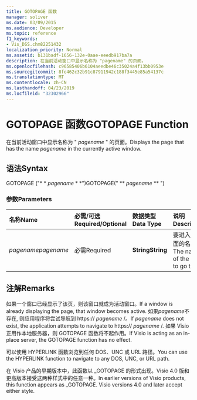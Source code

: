 ```yaml
---
title: GOTOPAGE 函数
manager: soliver
ms.date: 03/09/2015
ms.audience: Developer
ms.topic: reference
f1_keywords:
- Vis_DSS.chm82251432
localization_priority: Normal
ms.assetid: b131badf-1656-132e-0aae-eeedb917ba7a
description: 在当前活动窗口中显示名称为 "pagename" 的页面。
ms.openlocfilehash: c96585406b6104aeedbe46c35024a4f13bb0953e
ms.sourcegitcommit: 8fe462c32b91c87911942c188f3445e85a54137c
ms.translationtype: MT
ms.contentlocale: zh-CN
ms.lasthandoff: 04/23/2019
ms.locfileid: "32302966"
---
```

# <a name="gotopage-function"></a><span data-ttu-id="50ea8-103">GOTOPAGE 函数</span><span class="sxs-lookup"><span data-stu-id="50ea8-103">GOTOPAGE Function</span></span>

<span data-ttu-id="50ea8-104">在当前活动窗口中显示名称为 " *pagename* " 的页面。</span><span class="sxs-lookup"><span data-stu-id="50ea8-104">Displays the page that has the name  *pagename*  in the currently active window.</span></span> 
  
## <a name="syntax"></a><span data-ttu-id="50ea8-105">语法</span><span class="sxs-lookup"><span data-stu-id="50ea8-105">Syntax</span></span>

<span data-ttu-id="50ea8-106">GOTOPAGE ("\* \* *pagename* \* \*")</span><span class="sxs-lookup"><span data-stu-id="50ea8-106">GOTOPAGE(" \*\* *pagename* \*\* ")</span></span> 
  
### <a name="parameters"></a><span data-ttu-id="50ea8-107">参数</span><span class="sxs-lookup"><span data-stu-id="50ea8-107">Parameters</span></span>

|<span data-ttu-id="50ea8-108">**名称**</span><span class="sxs-lookup"><span data-stu-id="50ea8-108">**Name**</span></span>|<span data-ttu-id="50ea8-109">**必需/可选**</span><span class="sxs-lookup"><span data-stu-id="50ea8-109">**Required/Optional**</span></span>|<span data-ttu-id="50ea8-110">**数据类型**</span><span class="sxs-lookup"><span data-stu-id="50ea8-110">**Data Type**</span></span>|<span data-ttu-id="50ea8-111">**说明**</span><span class="sxs-lookup"><span data-stu-id="50ea8-111">**Description**</span></span>|
|:-----|:-----|:-----|:-----|
| <span data-ttu-id="50ea8-112">_pagename_</span><span class="sxs-lookup"><span data-stu-id="50ea8-112">_pagename_</span></span> <br/> |<span data-ttu-id="50ea8-113">必需</span><span class="sxs-lookup"><span data-stu-id="50ea8-113">Required</span></span>  <br/> |<span data-ttu-id="50ea8-114">**String**</span><span class="sxs-lookup"><span data-stu-id="50ea8-114">**String**</span></span> <br/> |<span data-ttu-id="50ea8-115">要进入的页面的名称。</span><span class="sxs-lookup"><span data-stu-id="50ea8-115">The name of the page to go to.</span></span>  <br/> |
   
## <a name="remarks"></a><span data-ttu-id="50ea8-116">注解</span><span class="sxs-lookup"><span data-stu-id="50ea8-116">Remarks</span></span>

<span data-ttu-id="50ea8-117">如果一个窗口已经显示了该页，则该窗口就成为活动窗口。</span><span class="sxs-lookup"><span data-stu-id="50ea8-117">If a window is already displaying the page, that window becomes active.</span></span> <span data-ttu-id="50ea8-118">如果*pagename*不存在, 则应用程序将尝试导航到 https:// *pagename* /。</span><span class="sxs-lookup"><span data-stu-id="50ea8-118">If  *pagename*  does not exist, the application attempts to navigate to https://  *pagename*  /.</span></span> <span data-ttu-id="50ea8-119">如果 Visio 正用作本地服务器，则 GOTOPAGE 函数将不起作用。</span><span class="sxs-lookup"><span data-stu-id="50ea8-119">If Visio is acting as an in-place server, the GOTOPAGE function has no effect.</span></span> 
  
<span data-ttu-id="50ea8-120">可以使用 HYPERLINK 函数浏览到任何 DOS、UNC 或 URL 路径。</span><span class="sxs-lookup"><span data-stu-id="50ea8-120">You can use the HYPERLINK function to navigate to any DOS, UNC, or URL path.</span></span> 
  
<span data-ttu-id="50ea8-p102">在 Visio 产品的早期版本中，此函数以 _GOTOPAGE 的形式出现。Visio 4.0 版和更高版本接受这两种样式中的任意一种。</span><span class="sxs-lookup"><span data-stu-id="50ea8-p102">In earlier versions of Visio products, this function appears as _GOTOPAGE. Visio versions 4.0 and later accept either style.</span></span> 
  

